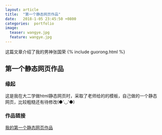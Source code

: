 ```yaml
---
layout: article
title:  "第一个静态网页作品"
date:   2018-1-05 23:45:50 +0800
categories:  portfolio
image:
  teaser: wangye.jpg
  feature: wangye.jpg
---
```

这篇文章介绍了我的男神张国荣
{% include guorong.html %}


## 第一个静态网页作品
### 缘起
这是我在大二学做html静态网页时，采取了老师给的的模板，自己做的一个静态网页，比较粗糙还有待修改(●'◡'●)
### 作品链接
[我的第一个静态网页作品](https://violette9953.github.io/portfolio/guorongweb/index.html)
